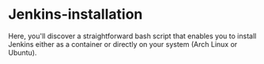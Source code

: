 # Jenkins-installation
Here, you'll discover a straightforward bash script that enables you to install Jenkins either as a container or directly on your system (Arch Linux or Ubuntu).
